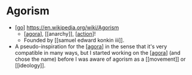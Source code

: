 # Agorism

- [[go]] https://en.wikipedia.org/wiki/Agorism
  - [[agora]], [[anarchy]], [[action]]!
  - Founded by [[samuel edward konkin iii]].
- A pseudo-inspiration for the [[agora]] in the sense that it's very compatible in many ways, but I started working on the [[agora]] (and chose the name) before I was aware of agorism as a [[movement]] or [[ideology]].


[//begin]: # "Autogenerated link references for markdown compatibility"
[go]: go "Go"
[agora]: agora "Agora"
[action]: action "Action"
[//end]: # "Autogenerated link references"